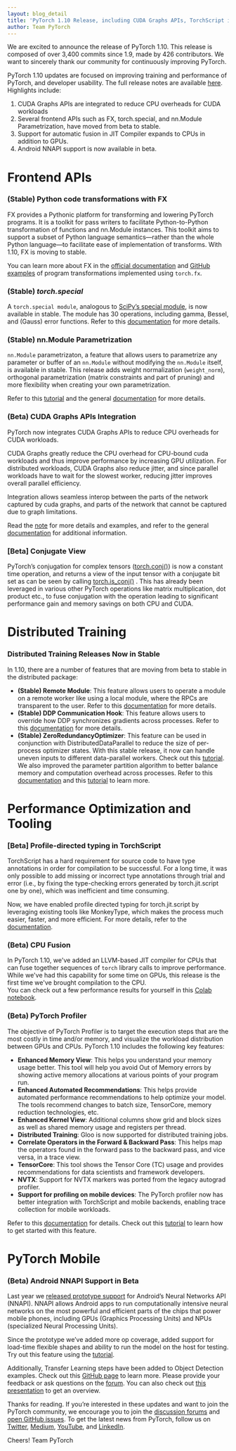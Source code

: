 ```yaml
---
layout: blog_detail
title: 'PyTorch 1.10 Release, including CUDA Graphs APIs, TorchScript improvements'
author: Team PyTorch
---
```


We are excited to announce the release of PyTorch 1.10. This release is composed of over 3,400 commits since 1.9, made by 426 contributors. We want to sincerely thank our community for continuously improving PyTorch. 

PyTorch 1.10 updates are focused on improving training and performance of PyTorch, and developer usability. The full release notes are available [here](https://github.com/pytorch/pytorch/releases/tag/v1.10.0). Highlights include:
1. CUDA Graphs APIs are integrated to reduce CPU overheads for CUDA workloads
2. Several frontend APIs such as FX, torch.special, and nn.Module Parametrization, have moved from beta to stable.  
3. Support for automatic fusion in JIT Compiler expands to CPUs in addition to GPUs.
4. Android NNAPI support is now available in beta.

# Frontend APIs

### (Stable) Python code transformations with FX

FX provides a Pythonic platform for transforming and lowering PyTorch programs. It is a toolkit for pass writers to facilitate Python-to-Python transformation of functions and nn.Module instances. This toolkit aims to support a subset of Python language semantics—rather than the whole Python language—to facilitate ease of implementation of transforms. With 1.10, FX is moving to stable. 

You can learn more about FX in the [official documentation](https://pytorch.org/docs/master/fx.html) and [GitHub examples](https://github.com/pytorch/examples/tree/master/fx) of program transformations implemented using ```torch.fx```.

### (Stable) *torch.special* 
A ```torch.special module```, analogous to [SciPy’s special module](https://docs.scipy.org/doc/scipy/reference/special.html), is now available in stable. The module has 30 operations, including gamma, Bessel, and (Gauss) error functions. Refer to this [documentation](https://pytorch.org/docs/master/special.html) for more details.

### (Stable) nn.Module Parametrization 
```nn.Module``` parametrizaton, a feature that allows users to parametrize any parameter or buffer of an ```nn.Module``` without modifying the ```nn.Module``` itself, is available in stable. This release adds weight normalization (```weight_norm```), orthogonal parametrization (matrix constraints and part of pruning) and more flexibility when creating your own parametrization.

Refer to this [tutorial](https://pytorch.org/tutorials/intermediate/parametrizations.html) and the general [documentation](https://pytorch.org/docs/master/generated/torch.nn.utils.parametrizations.spectral_norm.html?highlight=parametrize) for more details.

### (Beta) CUDA Graphs APIs Integration
PyTorch now integrates CUDA Graphs APIs to reduce CPU overheads for CUDA workloads.

CUDA Graphs greatly reduce the CPU overhead for CPU-bound cuda workloads and thus improve performance by increasing GPU utilization. For distributed workloads, CUDA Graphs also reduce jitter, and since parallel workloads have to wait for the slowest worker, reducing jitter improves overall parallel efficiency.

Integration allows seamless interop between the parts of the network captured by cuda graphs, and parts of the network that cannot be captured due to graph limitations. 
 
Read the [note](https://pytorch.org/docs/master/notes/cuda.html#cuda-graphs) for more details and examples, and refer to the general [documentation](https://pytorch.org/docs/master/generated/torch.cuda.CUDAGraph.html#torch.cuda.CUDAGraph) for additional information. 

### [Beta] Conjugate View
PyTorch’s conjugation for complex tensors ([torch.conj()](https://pytorch.org/docs/1.10.0/generated/torch.conj.html?highlight=conj#torch.conj)) is now a constant time operation, and returns a view of the input tensor with a conjugate bit set as can be seen by calling [torch.is_conj()](https://pytorch.org/docs/1.10.0/generated/torch.is_conj.html?highlight=is_conj#torch.is_conj) . This has already been leveraged in various other PyTorch operations like matrix multiplication, dot product etc., to fuse conjugation with the operation leading to significant performance gain and memory savings on both CPU and CUDA.

# Distributed Training

### Distributed Training Releases Now in Stable 
In 1.10, there are a number of features that are moving from beta to stable in the distributed package:
* **(Stable) Remote Module**: This feature allows users to operate a module on a remote worker like using a local module, where the RPCs are transparent to the user. Refer to this [documentation](https://pytorch.org/docs/master/rpc.html#remotemodule) for more details.
* **(Stable) DDP Communication Hook**: This feature allows users to override how DDP synchronizes gradients across processes. Refer to this [documentation](https://pytorch.org/docs/master/rpc.html#remotemodule) for more details. 
* **(Stable) ZeroRedundancyOptimizer**: This feature can be used in conjunction with DistributedDataParallel to reduce the size of per-process optimizer states. With this stable release, it now can handle uneven inputs to different data-parallel workers. Check out this [tutorial](https://pytorch.org/tutorials/advanced/generic_join.html). We also improved the parameter partition algorithm to better balance memory and computation overhead across processes. Refer to this [documentation](https://pytorch.org/docs/master/distributed.optim.html) and this [tutorial](https://pytorch.org/tutorials/recipes/zero_redundancy_optimizer.html) to learn more. 

# Performance Optimization and Tooling

### [Beta] Profile-directed typing in TorchScript 
TorchScript has a hard requirement for source code to have type annotations in order for compilation to be successful. For a long time, it was only possible to add missing or incorrect type annotations through trial and error (i.e., by fixing the type-checking errors generated by torch.jit.script one by one), which was inefficient and time consuming. 

Now, we have enabled profile directed typing for torch.jit.script by leveraging existing tools like MonkeyType, which makes the process much easier, faster, and more efficient. For more details, refer to the [documentation](https://pytorch.org/docs/1.9.0/jit.html).

### (Beta) CPU Fusion 
In PyTorch 1.10, we've added an LLVM-based JIT compiler for CPUs that can fuse together sequences of `torch` library calls to improve performance. While we've had this capability for some time on GPUs, this release is the first time we've brought compilation to the CPU.  
You can check out a few performance results for yourself in this [Colab notebook](https://colab.research.google.com/drive/1xaH-L0XjsxUcS15GG220mtyrvIgDoZl6?usp=sharing).

### (Beta) PyTorch Profiler 
The objective of PyTorch Profiler is to target the execution steps that are the most costly in time and/or memory, and visualize the workload distribution between GPUs and CPUs. PyTorch 1.10 includes the following key features:

* **Enhanced Memory View**: This helps you understand your memory usage better. This tool will help you avoid Out of Memory errors by showing active memory allocations at various points of your program run.
* **Enhanced Automated Recommendations**: This helps provide automated performance recommendations to help optimize your model. The tools recommend changes to batch size, TensorCore, memory reduction technologies, etc.
* **Enhanced Kernel View**: Additional columns show grid and block sizes as well as shared memory usage and registers per thread.
* **Distributed Training**: Gloo is now supported for distributed training jobs.
* **Correlate Operators in the Forward & Backward Pass**: This helps map the operators found in the forward pass to the backward pass, and vice versa, in a trace view.
* **TensorCore**: This tool shows the Tensor Core (TC) usage and provides recommendations for data scientists and framework developers.
* **NVTX**: Support for NVTX markers was ported from the legacy autograd profiler.
* **Support for profiling on mobile devices**: The PyTorch profiler now has better integration with TorchScript and mobile backends, enabling trace collection for mobile workloads.

Refer to this [documentation](https://pytorch.org/docs/stable/profiler.html) for details. Check out this [tutorial](https://pytorch.org/tutorials/recipes/recipes/profiler_recipe.html) to learn how to get started with this feature. 

# PyTorch Mobile

### (Beta) Android NNAPI Support in Beta 
Last year we [released prototype support](https://medium.com/pytorch/pytorch-mobile-now-supports-android-nnapi-e2a2aeb74534) for Android’s Neural Networks API (NNAPI). NNAPI allows Android apps to run computationally intensive neural networks on the most powerful and efficient parts of the chips that power mobile phones, including GPUs (Graphics Processing Units) and NPUs (specialized Neural Processing Units). 

Since the prototype we’ve added more op coverage, added support for load-time flexible shapes and ability to run the model on the host for testing. Try out this feature using the [tutorial](https://pytorch.org/tutorials/prototype/nnapi_mobilenetv2.html).

Additionally, Transfer Learning steps have been added to Object Detection examples. Check out this [GitHub page](https://github.com/pytorch/android-demo-app/tree/master/ObjectDetection#transfer-learning) to learn more. Please provide your feedback or ask questions on the [forum](https://discuss.pytorch.org/c/mobile/18). You can also check out [this presentation](https://discuss.pytorch.org/c/mobile/18) to get an overview. 

Thanks for reading. If you’re interested in these updates and want to join the PyTorch community, we encourage you to join the [discussion forums](https://discuss.pytorch.org/) and [open GitHub issues](https://github.com/pytorch/pytorch/issues). To get the latest news from PyTorch, follow us on [Twitter](https://twitter.com/PyTorch), [Medium](https://medium.com/pytorch), [YouTube](https://www.youtube.com/pytorch), and [LinkedIn](https://www.linkedin.com/company/pytorch). 

Cheers!
Team PyTorch
